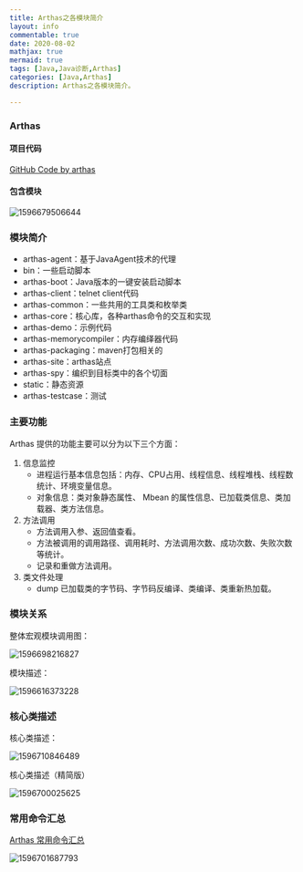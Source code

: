 ```yaml
---
title: Arthas之各模块简介
layout: info
commentable: true
date: 2020-08-02
mathjax: true
mermaid: true
tags: [Java,Java诊断,Arthas]
categories: [Java,Arthas]
description: Arthas之各模块简介。

---
```


### Arthas

#### 项目代码

[GitHub Code by arthas](https://github.com/alibaba/arthas)

#### 包含模块

![1596679506644](/images/2020/08/1596679506644.png)

### 模块简介

-	arthas-agent：基于JavaAgent技术的代理
-	bin：一些启动脚本
-	arthas-boot：Java版本的一键安装启动脚本
-	arthas-client：telnet client代码
-	arthas-common：一些共用的工具类和枚举类
-	arthas-core：核心库，各种arthas命令的交互和实现
-	arthas-demo：示例代码
-	arthas-memorycompiler：内存编绎器代码
-	arthas-packaging：maven打包相关的
-	arthas-site：arthas站点
-	arthas-spy：编织到目标类中的各个切面
-	static：静态资源
-	arthas-testcase：测试

### 主要功能

Arthas 提供的功能主要可以分为以下三个方面：

1. 信息监控
   - 进程运行基本信息包括：内存、CPU占用、线程信息、线程堆栈、线程数统计、环境变量信息。
   - 对象信息：类对象静态属性、 Mbean 的属性信息、已加载类信息、类加载器、类方法信息。
2. 方法调用
   - 方法调用入参、返回值查看。
   - 方法被调用的调用路径、调用耗时、方法调用次数、成功次数、失败次数等统计。
   - 记录和重做方法调用。
3. 类文件处理
   - dump 已加载类的字节码、字节码反编译、类编译、类重新热加载。

### 模块关系

整体宏观模块调用图：

![1596698216827](/images/2020/08/1596698216827.png)

模块描述：

![1596616373228](/images/2020/08/1596616373228.png)

### 核心类描述

核心类描述：

![1596710846489](/images/2020/08/1596710846489.png)

核心类描述（精简版）

![1596700025625](/images/2020/08/1596700025625.png)

### 常用命令汇总

[Arthas 常用命令汇总](https://github.com/alibaba/arthas/issues/1003)

![1596701687793](/images/2020/08/1596701687793.png)